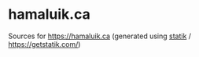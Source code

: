 # hamaluik.ca

Sources for https://hamaluik.ca (generated using [statik](https://github.com/thanethomson/statik) / https://getstatik.com/)
